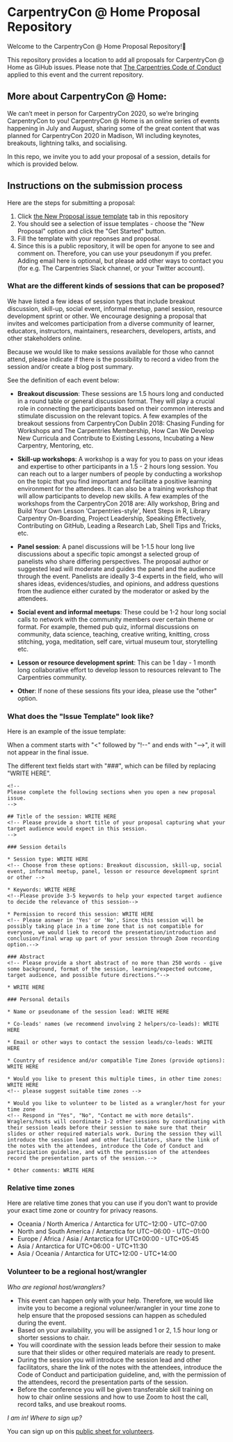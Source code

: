 # CarpentryCon @ Home Proposal Repository

Welcome to the CarpentryCon @ Home Proposal Repository!🌸

This repository provides a location to add all proposals for CarpentryCon @ Home as GiHub issues.
Please note that [The Carpentries Code of Conduct](https://docs.carpentries.org/topic_folders/policies/code-of-conduct.html) applied to this event and the current repository.

## More about CarpentryCon @ Home:

We can’t meet in person for CarpentryCon 2020, so we’re bringing CarpentryCon to you! CarpentryCon @ Home is an online series of events happening in July and August, sharing some of the great content that was planned for CarpentryCon 2020 in Madison, WI including keynotes, breakouts, lightning talks, and socialising. 

In this repo, we invite you to add your proposal of a session, details for which is provided below.

## Instructions on the submission process

Here are the steps for submitting a proposal:

1. Click [the New Proposal issue template](https://github.com/carpentrycon/carpentryconhome-proposals/issues/new/choose) tab in this repository
2. You should see a selection of issue templates - choose the "New Proposal" option and click the "Get Started" button. 
3. Fill the template with your reponses and proposal. 
4. Since this is a public repository, it will be open for anyone to see and comment on. Therefore, you can use your pseudonym if you prefer. Adding email here is optional, but please add other ways to contact you (for e.g. The Carpentries Slack channel, or your Twitter account). 

### What are the different kinds of sessions that can be proposed?

We have listed a few ideas of session types that include breakout discussion, skill-up, social event, informal meetup, panel session, resource development sprint or other. 
We encourage designing a proposal that invites and welcomes participation from a diverse community of learner, educators, instructors, maintainers, researchers, developers, artists, and other stakeholders online.

Because we would like to make sessions available for those who cannot attend, please indicate if there is the possibility to record a video from the session and/or create a blog post summary.

See the definition of each event below:

* **Breakout discussion**: These sessions are 1.5 hours long and conducted in a round table or general discussion format. They will play a crucial role in connecting the participants based on their common interests and stimulate discussion on the relevant topics. A few examples of the breakout sessions from CarpentryCon Dublin 2018: Chasing Funding for Workshops and The Carpentries Membership, How Can We Develop New Curricula and Contribute to Existing Lessons, Incubating a New Carpentry, Mentoring, etc. 

* **Skill-up workshops**: A workshop is a way for you to pass on your ideas and expertise to other participants in a 1.5 - 2 hours long session. You can reach out to a larger numbers of people by conducting a workshop on the topic that you find important and facilitate a positive learning environment for the attendees. It can also be a training workshop that will allow participants to develop new skills. A few examples of the workshops from the CarpentryCon 2018 are: Ally workshop, Bring and Build Your Own Lesson 'Carpentries-style', Next Steps in R, Library Carpentry On-Boarding, Project Leadership, Speaking Effectively, Contributing on GitHub, Leading a Research Lab, Shell Tips and Tricks, etc.

* **Panel session**: A panel discussions will be 1-1.5 hour long live discussions about a specific topic amongst a selected group of panelists who share differing perspectives. The proposal author or suggested lead will moderate and guides the panel and the audience through the event. Panelists are ideally 3-4 experts in the field, who will shares ideas, evidences/studies, and opinions, and address questions from the audience either curated by the moderator or asked by the attendees.

* **Social event and informal meetups**: These could be 1-2 hour long social calls to network with the community members over certain theme or format. For example, themed pub quiz, informal discussions on community, data science, teaching, creative writing, knitting, cross stitching, yoga, meditation, self care, virtual museum tour, storytelling etc.

* **Lesson or resource development sprint**: This can be 1 day - 1 month long collaborative effort to develop lesson to resources relevant to The Carpentries community. 

* **Other**: If none of these sessions fits your idea, please use the "other" option.

### What does the "Issue Template" look like?

Here is an example of the issue template: 

When a comment starts with "<" followed by "!--" and ends with "-->", it will not appear in the final issue.

The different text fields start with "###", which can be filled by replacing "WRITE HERE".

```
<!--
Please complete the following sections when you open a new proposal issue.
-->

## Title of the session: WRITE HERE
<!-- Please provide a short title of your proposal capturing what your target audience would expect in this session.
-->

### Session details

* Session type: WRITE HERE 
<!-- Choose from these options: Breakout discussion, skill-up, social event, informal meetup, panel, lesson or resource development sprint or other -->

* Keywords: WRITE HERE 
<!--Please provide 3-5 keywords to help your expected target audience to decide the relevance of this session-->

* Permission to record this session: WRITE HERE 
<!-- Please asnwer in 'Yes' or 'No', Since this session will be possibly taking place in a time zone that is not compatible for everyone, we would liek to record the presentation/introduction and conclusion/final wrap up part of your session through Zoom recording option.-->

### Abstract
<!-- Please provide a short abstract of no more than 250 words - give some background, format of the session, learning/expected outcome, target audience, and possible future directions."-->

* WRITE HERE

### Personal details

* Name or pseudoname of the session lead: WRITE HERE

* Co-leads' names (we recommend involving 2 helpers/co-leads): WRITE HERE

* Email or other ways to contact the session leads/co-leads: WRITE HERE

* Country of residence and/or compatible Time Zones (provide options): WRITE HERE

* Would you like to present this multiple times, in other time zones: WRITE HERE 
<!-- please suggest suitable time zones -->

* Would you like to volunteer to be listed as a wrangler/host for your time zone 
<!-- Respond in "Yes", "No", "Contact me with more details". Wraglers/hosts will coordinate 1-2 other sessions by coordinating with their session leads before their session to make sure that their slides or other required materials work. During the session they will introduce the session lead and other facilitators, share the link of the notes with the attendees, introduce the Code of Conduct and participation guideline, and with the permission of the attendees record the presentation parts of the session.-->

* Other comments: WRITE HERE

```

### Relative time zones

Here are relative time zones that you can use if you don't want to provide your exact time zone or country for privacy reasons.

- Oceania / North America / Antarctica for UTC−12:00 - UTC−07:00
- North and South America / Antarctica for UTC−06:00 -
UTC−01:00
- Europe / Africa / Asia / Antarctica for UTC±00:00 - UTC+05:45
- Asia / Antarctica for UTC+06:00 -
UTC+11:30
- Asia / Oceania / Antarctica for UTC+12:00 -
UTC+14:00

### Volunteer to be a regional host/wrangler

*Who are regional host/wranglers?*

- This event can happen only with your help. Therefore, we would like invite you to become a regional voluneer/wrangler in your time zone to help ensure that the proposed sessions can happen as scheduled during the event.	
- Based on your availability, you will be assigned 1 or 2, 1.5 hour long or shorter sessions to chair. 
- You will coordinate with the session leads before their session to make sure that their slides or other required materials are ready to present. 
- During the session you will introduce the session lead and other facilitators, share the link of the notes with the attendees, introduce the Code of Conduct and participation guideline, and, with the permission of the attendees, record the presentation parts of the session. 
- Before the conference you will be given transferable skill training on how to chair online sessions and how to use Zoom to host the call, record talks, and use breakout rooms.

*I am in! Where to sign up?*

You can sign up on this [public sheet for volunteers](https://docs.google.com/spreadsheets/d/13ONzgvIilIy1T_9ad_CDFmSGR_VjqEXTKyz1fit9iXA/edit?usp=sharing).

